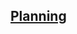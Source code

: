 ## <a href="https://humble-eocursor-c0d.notion.site/6a354c682f6d44d29e655fa3669736fe?v=e4b893903b804a3995f23353480fa803">Planning</a>

